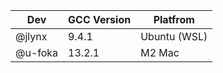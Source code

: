 | Dev      | GCC Version | Platfrom     |
|----------|-------------|--------------|
| @jlynx   | 9.4.1       | Ubuntu (WSL) |
| @u-foka | 13.2.1       | M2 Mac |